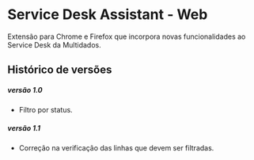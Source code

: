 # Service Desk Assistant - Web
Extensão para Chrome e Firefox que incorpora novas funcionalidades ao Service Desk da Multidados.

## Histórico de versões

##### versão 1.0

* Filtro por status.

##### versão 1.1

* Correção na verificação das linhas que devem ser filtradas.
